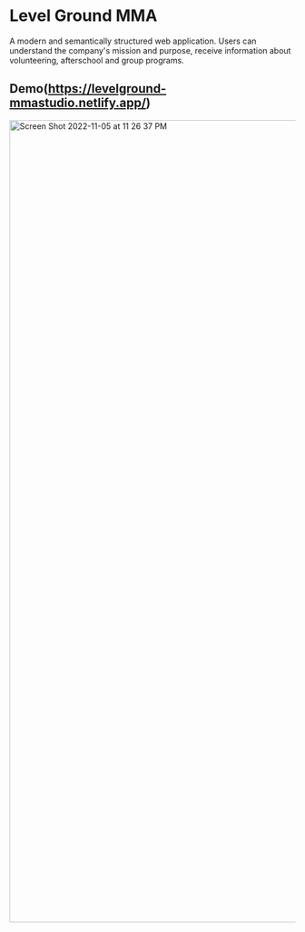 # Level Ground MMA


A modern and semantically structured web application. Users can understand the company's mission and purpose, receive information about volunteering, afterschool and group programs.



## Demo(https://levelground-mmastudio.netlify.app/)
<img width="1413" alt="Screen Shot 2022-11-05 at 11 26 37 PM" src="https://user-images.githubusercontent.com/100317017/200152573-d2cfd59a-d02b-4385-a4e0-b5bd893db2fb.png">
 


